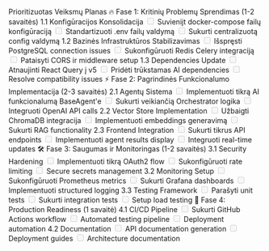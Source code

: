 Prioritizuotas Veiksmų Planas
🔥 Fase 1: Kritinių Problemų Sprendimas (1-2 savaitės)
1.1 Konfigūracijos Konsolidacija
<input disabled="" type="checkbox"> Suvienijt docker-compose failų konfigūraciją
<input disabled="" type="checkbox"> Standartizuoti .env failų valdymą
<input disabled="" type="checkbox"> Sukurti centralizuotą config valdymą
1.2 Bazinės Infrastruktūros Stabilizavimas
<input disabled="" type="checkbox"> Išspręsti PostgreSQL connection issues
<input disabled="" type="checkbox"> Sukonfigūruoti Redis Celery integraciją
<input disabled="" type="checkbox"> Pataisyti CORS ir middleware setup
1.3 Dependencies Update
<input disabled="" type="checkbox"> Atnaujinti React Query į v5
<input disabled="" type="checkbox"> Pridėti trūkstamas AI dependencies
<input disabled="" type="checkbox"> Resolve compatibility issues
⚡ Fase 2: Pagrindinės Funkcionalumo Implementacija (2-3 savaitės)
2.1 Agentų Sistema
<input disabled="" type="checkbox"> Implementuoti tikrą AI funkcionalumą BaseAgent'e
<input disabled="" type="checkbox"> Sukurti veikiančią Orchestrator logika
<input disabled="" type="checkbox"> Integruoti OpenAI API calls
2.2 Vector Store Implementation
<input disabled="" type="checkbox"> Užbaigti ChromaDB integracija
<input disabled="" type="checkbox"> Implementuoti embeddings generavimą
<input disabled="" type="checkbox"> Sukurti RAG functionality
2.3 Frontend Integration
<input disabled="" type="checkbox"> Sukurti tikrus API endpoints
<input disabled="" type="checkbox"> Implementuoti agent results display
<input disabled="" type="checkbox"> Integruoti real-time updates
🛠️ Fase 3: Saugumas ir Monitoringas (1-2 savaitės)
3.1 Security Hardening
<input disabled="" type="checkbox"> Implementuoti tikrą OAuth2 flow
<input disabled="" type="checkbox"> Sukonfigūruoti rate limiting
<input disabled="" type="checkbox"> Secure secrets management
3.2 Monitoring Setup
<input disabled="" type="checkbox"> Sukonfigūruoti Prometheus metrics
<input disabled="" type="checkbox"> Sukurti Grafana dashboards
<input disabled="" type="checkbox"> Implementuoti structured logging
3.3 Testing Framework
<input disabled="" type="checkbox"> Parašyti unit tests
<input disabled="" type="checkbox"> Sukurti integration tests
<input disabled="" type="checkbox"> Setup load testing
🚀 Fase 4: Production Readiness (1 savaitė)
4.1 CI/CD Pipeline
<input disabled="" type="checkbox"> Sukurti GitHub Actions workflow
<input disabled="" type="checkbox"> Automated testing pipeline
<input disabled="" type="checkbox"> Deployment automation
4.2 Documentation
<input disabled="" type="checkbox"> API documentation generation
<input disabled="" type="checkbox"> Deployment guides
<input disabled="" type="checkbox"> Architecture documentation